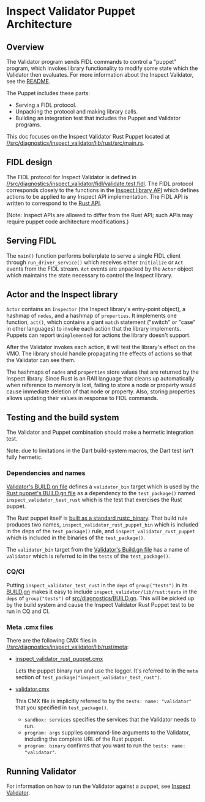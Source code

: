 # Inspect Validator Puppet Architecture
## Overview

The Validator program sends FIDL commands to control a "puppet" program, which
invokes library functionality to modify some state which the Validator then
evaluates. For more information about the Inspect Validator, see the
[README](README.md).

The Puppet includes these parts:

* Serving a FIDL protocol.
* Unpacking the protocol and making library calls.
* Building an integration test that includes the Puppet and Validator programs.

This doc focuses on the Inspect Validator Rust Puppet located at
[//src/diagnostics/inspect_validator/lib/rust/src/main.rs](/src/diagnostics/inspect_validator/lib/rust/src/main.rs).

## FIDL design

The FIDL protocol for Inspect Validator is defined in
[//src/diagnostics/inspect_validator/fidl/validate.test.fidl](/src/diagnostics/inspect_validator/fidl/validate.test.fidl).
The FIDL protocol corresponds closely to the functions in the
[Inspect library API](/docs/development/inspect/gsw-inspect.md)
which defines actions to be applied to any Inspect API implementation. The FIDL
API is written to correspond to the
[Rust API](https://fuchsia-docs.firebaseapp.com/rust/fuchsia_inspect/index.html).

(Note: Inspect APIs are allowed to differ from the Rust API; such APIs may
require puppet code architecture modifications.)

## Serving FIDL

The `main()` function performs boilerplate to serve a single FIDL client
through `run_driver_service()` which receives either `Initialize` or `Act`
events from the FIDL stream. `Act` events are unpacked by the `Actor` object
which maintains the state necessary to control the Inspect library.

## Actor and the Inspect library

`Actor` contains an `Inspector` (the Inspect library's entry-point object),
a hashmap of `nodes`, and a hashmap of `properties`. It implements one
function, `act()`, which contains a giant `match` statement ("switch" or "case"
in other languages) to invoke each action that the library implements.
Puppets can report `Unimplemented` for actions the library doesn't support.

After the Validator invokes each action, it will test the library's effect on
the VMO. The library should handle propagating the effects of actions so that
the Validator can see them.

The hashmaps of `nodes` and `properties` store values that are returned by the
Inspect library. Since Rust is an RAII language that cleans up automatically
when reference to memory is lost, failing to store a node or property would
cause immediate deletion of that node or property. Also, storing properties
allows updating their values in response to FIDL commands.

## Testing and the build system

The Validator and Puppet combination should make a hermetic integration test.

Note: due to limitations in the Dart build-system macros, the Dart test isn't
fully hermetic.

### Dependencies and names

[Validator's BUILD.gn file](/src/diagnostics/inspect_validator/BUILD.gn#21)
defines a `validator_bin` target which is used by the
[Rust puppet's BUILD.gn file](/src/diagnostics/inspect_validator/lib/rust/BUILD.gn#33)
as a dependency to the `test_package()` named `inspect_validator_test_rust`
which is the test that exercises the Rust puppet.

The Rust puppet itself is
[built as a standard rustc_binary](/src/diagnostics/inspect_validator/lib/rust/BUILD.gn#10).
That build rule produces two names, `inspect_validator_rust_puppet_bin` which
is included in the deps of the `test_package()` rule, and
`inspect_validator_rust_puppet` which is included in the binaries of the
`test_package()`.

The `validator_bin` target from the
[Validator's Build.gn file](/src/diagnostics/inspect_validator/BUILD.gn#21)
has a name of `validator` which is referred to in the `tests` of the
`test_package()`.

### CQ/CI

Putting `inspect_validator_test_rust` in the `deps` of `group("tests")` in its
[BUILD.gn](/src/diagnostics/inspect_validator/lib/rust/BUILD.gn#59)
makes it easy to include `inspect_validator/lib/rust:tests` in the `deps` of
`group("tests")` of [src/diagnostics/BUILD.gn](/src/diagnostics/BUILD.gn).
This will be picked up by the build system and cause the Inspect Validator Rust
Puppet test to be run in CQ and CI.

### Meta .cmx files

There are the following CMX files in [//src/diagnostics/inspect_validator/lib/rust/meta](/src/diagnostics/inspect_validator/lib/rust/meta):

* [inspect_validator_rust_puppet.cmx](/src/diagnostics/inspect_validator/lib/rust/meta/inspect_validator_rust_puppet.cmx)

  Lets the puppet binary run and use the logger. It's referred to in the
`meta` section of `test_package("inspect_validator_test_rust")`.
* [validator.cmx](/src/diagnostics/inspect_validator/lib/rust/meta/validator.cmx)

  This CMX file is implicitly referred to by the `tests: name: "validator"` that you specified in `test_package()`.
    * `sandbox: services` specifies the services that the Validator needs to run.
    * `program: args` supplies command-line arguments to the Validator, including the
     complete URL of the Rust puppet.
    * `program: binary` confirms that you want to run the
    `tests: name: "validator"`.

## Running Validator

For information on how to run the Validator against a puppet, see
[Inspect Validator](/src/diagnostics/inspect_validator/README.md).
